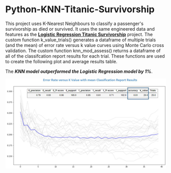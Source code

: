 # Python-KNN-Titanic-Survivorship

This project uses K-Nearest Neighbours to  classify a passenger's survivorship as died or survived. It uses the same engineered data and features as the  **[Logistic Regression Titanic Survivorship](https://github.com/aaronmkwong/Python-Logistic-Regression-Titanic-Survivorship)** project. The custom function k_value_trials() generates a dataframe of multiple trials (and the mean) of error rate versus k value curves using Monte Carlo cross validation. The custom function knn_mod_assess() returns a dataframe of all of the classifcation report results for each trial. These functions are used to create the following plot and average results table.

The **_KNN model outperformed the Logistic Regression model by 1%_**. 

<img src="https://github.com/aaronmkwong/Python-KNN-Titanic-Survivorship/blob/main/Other%20Files/results_knn_titanic_survivorship_01.JPG">
